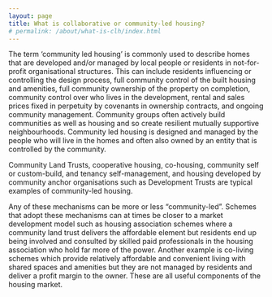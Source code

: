 ```yaml
---
layout: page
title: What is collaborative or community-led housing?
# permalink: /about/what-is-clh/index.html
---
```

The term ‘community led housing’ is commonly used to describe homes that are developed and/or managed by local people or residents in not-for-profit organisational structures. This can include residents influencing or controlling the design process, full community control of the built housing and amenities, full community ownership of the property on completion, community control over who lives in the development, rental and sales prices fixed in perpetuity by covenants in ownership contracts, and ongoing community management. Community groups often actively build communities as well as housing and so create resilient mutually supportive neighbourhoods. Community led housing is designed and managed by the people who will live in the homes and often also owned by an entity that is controlled by the community.

Community Land Trusts, cooperative housing, co-housing, community self or custom-build, and tenancy self-management, and housing developed by community anchor organisations such as Development Trusts are typical examples of community-led housing.

Any of these mechanisms can be more or less “community-led”. Schemes that adopt these mechanisms can at times be closer to a market development model such as housing association schemes where a community land trust delivers the affordable element but residents end up being involved and consulted by skilled paid professionals in the housing association who hold far more of the power. Another example is co-living schemes which provide relatively affordable and convenient living with shared spaces and amenities but they are not managed by residents and deliver a profit margin to the owner. These are all useful components of the housing market.

